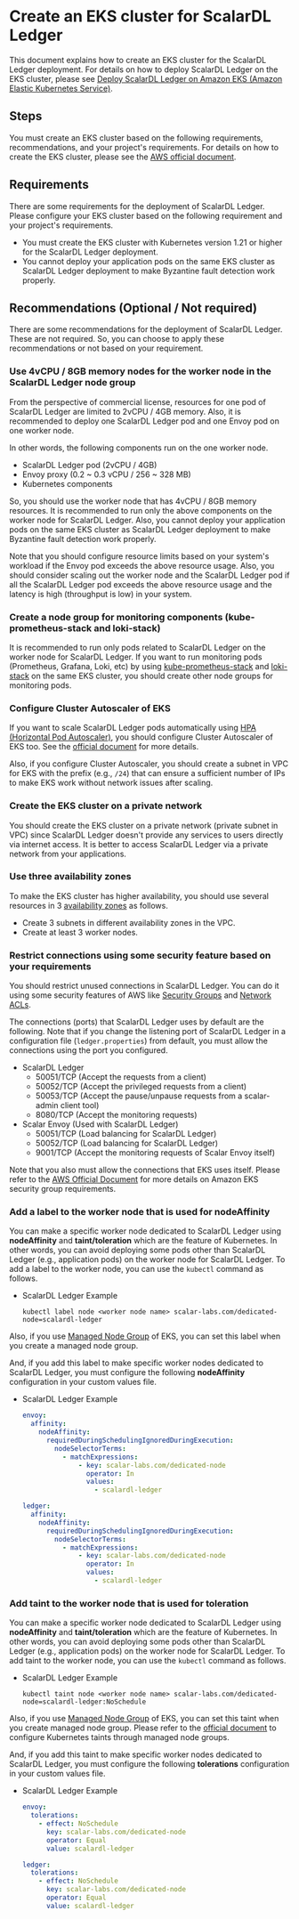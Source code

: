 # Create an EKS cluster for ScalarDL Ledger

This document explains how to create an EKS cluster for the ScalarDL Ledger deployment. For details on how to deploy ScalarDL Ledger on the EKS cluster, please see [Deploy ScalarDL Ledger on Amazon EKS (Amazon Elastic Kubernetes Service)](./ManualDeploymentGuideScalarDLOnEKS.md).

## Steps

You must create an EKS cluster based on the following requirements, recommendations, and your project's requirements. For details on how to create the EKS cluster, please see the [AWS official document](https://docs.aws.amazon.com/eks/latest/userguide/create-cluster.html).

## Requirements

There are some requirements for the deployment of ScalarDL Ledger. Please configure your EKS cluster based on the following requirement and your project's requirements.

* You must create the EKS cluster with Kubernetes version 1.21 or higher for the ScalarDL Ledger deployment.
* You cannot deploy your application pods on the same EKS cluster as ScalarDL Ledger deployment to make Byzantine fault detection work properly.

## Recommendations (Optional / Not required)

There are some recommendations for the deployment of ScalarDL Ledger. These are not required. So, you can choose to apply these recommendations or not based on your requirement.

### Use 4vCPU / 8GB memory nodes for the worker node in the ScalarDL Ledger node group

From the perspective of commercial license, resources for one pod of ScalarDL Ledger are limited to 2vCPU / 4GB memory. Also, it is recommended to deploy one ScalarDL Ledger pod and one Envoy pod on one worker node.

In other words, the following components run on the one worker node.

* ScalarDL Ledger pod (2vCPU / 4GB)
* Envoy proxy (0.2 ~ 0.3 vCPU / 256 ~ 328 MB)
* Kubernetes components

So, you should use the worker node that has 4vCPU / 8GB memory resources. It is recommended to run only the above components on the worker node for ScalarDL Ledger. Also, you cannot deploy your application pods on the same EKS cluster as ScalarDL Ledger deployment to make Byzantine fault detection work properly.

Note that you should configure resource limits based on your system's workload if the Envoy pod exceeds the above resource usage. Also, you should consider scaling out the worker node and the ScalarDL Ledger pod if all the ScalarDL Ledger pod exceeds the above resource usage and the latency is high (throughput is low) in your system.

### Create a node group for monitoring components (kube-prometheus-stack and loki-stack)

It is recommended to run only pods related to ScalarDL Ledger on the worker node for ScalarDL Ledger. If you want to run monitoring pods (Prometheus, Grafana, Loki, etc) by using [kube-prometheus-stack](./K8sMonitorGuide.md) and [loki-stack](./K8sLogCollectionGuide.md) on the same EKS cluster, you should create other node groups for monitoring pods.

### Configure Cluster Autoscaler of EKS

If you want to scale ScalarDL Ledger pods automatically using [HPA (Horizontal Pod Autoscaler)](https://docs.aws.amazon.com/eks/latest/userguide/horizontal-pod-autoscaler.html), you should configure Cluster Autoscaler of EKS too. See the [official document](https://docs.aws.amazon.com/eks/latest/userguide/autoscaling.html#cluster-autoscaler) for more details.

Also, if you configure Cluster Autoscaler, you should create a subnet in VPC for EKS with the prefix (e.g., `/24`) that can ensure a sufficient number of IPs to make EKS work without network issues after scaling.

### Create the EKS cluster on a private network

You should create the EKS cluster on a private network (private subnet in VPC) since ScalarDL Ledger doesn't provide any services to users directly via internet access. It is better to access ScalarDL Ledger via a private network from your applications.

### Use three availability zones

To make the EKS cluster has higher availability, you should use several resources in 3 [availability zones](https://docs.aws.amazon.com/AWSEC2/latest/UserGuide/using-regions-availability-zones.html) as follows.

* Create 3 subnets in different availability zones in the VPC.
* Create at least 3 worker nodes.

### Restrict connections using some security feature based on your requirements

You should restrict unused connections in ScalarDL Ledger. You can do it using some security features of AWS like [Security Groups](https://docs.aws.amazon.com/vpc/latest/userguide/VPC_SecurityGroups.html) and [Network ACLs](https://docs.aws.amazon.com/vpc/latest/userguide/vpc-network-acls.html).

The connections (ports) that ScalarDL Ledger uses by default are the following. Note that if you change the listening port of ScalarDL Ledger in a configuration file (`ledger.properties`) from default, you must allow the connections using the port you configured.

* ScalarDL Ledger
    * 50051/TCP (Accept the requests from a client)
    * 50052/TCP (Accept the privileged requests from a client)
    * 50053/TCP (Accept the pause/unpause requests from a scalar-admin client tool)
    * 8080/TCP (Accept the monitoring requests)
* Scalar Envoy (Used with ScalarDL Ledger)
    * 50051/TCP (Load balancing for ScalarDL Ledger)
    * 50052/TCP (Load balancing for ScalarDL Ledger)
    * 9001/TCP (Accept the monitoring requests of Scalar Envoy itself)

Note that you also must allow the connections that EKS uses itself. Please refer to the [AWS Official Document](https://docs.aws.amazon.com/eks/latest/userguide/sec-group-reqs.html) for more details on Amazon EKS security group requirements.

### Add a **label** to the worker node that is used for **nodeAffinity**

You can make a specific worker node dedicated to ScalarDL Ledger using **nodeAffinity** and **taint/toleration** which are the feature of Kubernetes. In other words, you can avoid deploying some pods other than ScalarDL Ledger (e.g., application pods) on the worker node for ScalarDL Ledger. To add a label to the worker node, you can use the `kubectl` command as follows.

* ScalarDL Ledger Example
  ```console
  kubectl label node <worker node name> scalar-labs.com/dedicated-node=scalardl-ledger
  ```

Also, if you use [Managed Node Group](https://docs.aws.amazon.com/eks/latest/userguide/create-managed-node-group.html) of EKS, you can set this label when you create a managed node group.

And, if you add this label to make specific worker nodes dedicated to ScalarDL Ledger, you must configure the following **nodeAffinity** configuration in your custom values file.

* ScalarDL Ledger Example
  ```yaml
  envoy:
    affinity:
      nodeAffinity:
        requiredDuringSchedulingIgnoredDuringExecution:
          nodeSelectorTerms:
            - matchExpressions:
                - key: scalar-labs.com/dedicated-node
                  operator: In
                  values:
                    - scalardl-ledger

  ledger:
    affinity:
      nodeAffinity:
        requiredDuringSchedulingIgnoredDuringExecution:
          nodeSelectorTerms:
            - matchExpressions:
                - key: scalar-labs.com/dedicated-node
                  operator: In
                  values:
                    - scalardl-ledger
  ```

### Add **taint** to the worker node that is used for **toleration**

You can make a specific worker node dedicated to ScalarDL Ledger using **nodeAffinity** and **taint/toleration** which are the feature of Kubernetes. In other words, you can avoid deploying some pods other than ScalarDL Ledger (e.g., application pods) on the worker node for ScalarDL Ledger. To add taint to the worker node, you can use the `kubectl` command as follows.

* ScalarDL Ledger Example
  ```console
  kubectl taint node <worker node name> scalar-labs.com/dedicated-node=scalardl-ledger:NoSchedule
  ```

Also, if you use [Managed Node Group](https://docs.aws.amazon.com/eks/latest/userguide/create-managed-node-group.html) of EKS, you can set this taint when you create managed node group. Please refer to the [official document](https://docs.aws.amazon.com/eks/latest/userguide/node-taints-managed-node-groups.html) to configure Kubernetes taints through managed node groups.

And, if you add this taint to make specific worker nodes dedicated to ScalarDL Ledger, you must configure the following **tolerations** configuration in your custom values file.

* ScalarDL Ledger Example
  ```yaml
  envoy:
    tolerations:
      - effect: NoSchedule
        key: scalar-labs.com/dedicated-node
        operator: Equal
        value: scalardl-ledger

  ledger:
    tolerations:
      - effect: NoSchedule
        key: scalar-labs.com/dedicated-node
        operator: Equal
        value: scalardl-ledger
  ```
